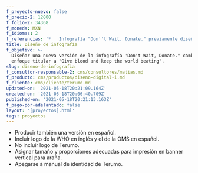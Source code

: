 ```yaml
---
f_proyecto-nuevo: false
f_precio-2: 12000
f_folio-2: 34368
f_moneda: MXN
f_idiomas: 2
f_referencias: '*   Infografía "Don''t Wait, Donate." previamente diseñada por Terumo.'
title: Diseño de infografía
f_objetivo: >-
  Diseñar una nueva versión de la infografía "Don't Wait, Donate." cambiando su
  enfoque titular a "Give blood and keep the world beating".
slug: diseno-de-infografia
f_consultor-responsable-2: cms/consultores/matias.md
f_producto: cms/productos/diseno-digital-i.md
f_cliente: cms/cliente/terumo.md
updated-on: '2021-05-18T20:21:09.164Z'
created-on: '2021-05-18T20:06:40.709Z'
published-on: '2021-05-18T20:21:13.163Z'
f_pago-por-adelantado: false
layout: '[proyectos].html'
tags: proyectos
---
```


*   Producir también una versión en español.
*   Incluír logo de la WHO en inglés y el de la OMS en español.
*   No incluír logo de Terumo.
*   Asignar tamaño y proporciones adecuadas para impresión en banner vertical para araña.
*   Apegarse a manual de identidad de Terumo.

